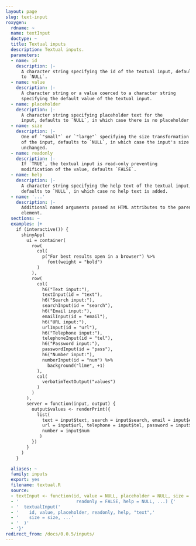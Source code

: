 ```yaml
---
layout: page
slug: text-input
roxygen:
  rdname: ~
  name: textInput
  doctype: ~
  title: Textual inputs
  description: Textual inputs.
  parameters:
  - name: id
    description: |-
      A character string specifying the id of the textual input, defaults
      to `NULL`.
  - name: value
    description: |-
      A character string or a value coerced to a character string
      specifying the default value of the textual input.
  - name: placeholder
    description: |-
      A character string specifying placeholder text for the
      input, defaults to `NULL`, in which case there is no placeholder text.
  - name: size
    description: |-
      One of `"small"` or `"large"` specifying the size transformation
      of the input, defaults to `NULL`, in which case the input's size is
      unchanged.
  - name: readonly
    description: |-
      If `TRUE`, the textual input is read-only preventing
      modification of the value, defaults `FALSE`.
  - name: help
    description: |-
      A character string specifying the help text of the textual input,
      defaults to `NULL`, in which case no help text is added.
  - name: '...'
    description: |-
      Additional named arguments passed as HTML attributes to the parent
      element.
  sections: ~
  examples: |+
    if (interactive()) {
      shinyApp(
        ui = container(
          row(
            col(
              p("For best results open in a browser") %>%
                font(weight = "bold")
            )
          ),
          row(
            col(
              h6("Text input:"),
              textInput(id = "text"),
              h6("Search input:"),
              searchInput(id = "search"),
              h6("Email input:"),
              emailInput(id = "email"),
              h6("URL input:"),
              urlInput(id = "url"),
              h6("Telephone input:"),
              telephoneInput(id = "tel"),
              h6("Password input:"),
              passwordInput(id = "pass"),
              h6("Number input:"),
              numberInput(id = "num") %>%
                background("lime", +1)
            ),
            col(
              verbatimTextOutput("values")
            )
          )
        ),
        server = function(input, output) {
          output$values <- renderPrint({
            list(
              text = input$text, search = input$search, email = input$email,
              url = input$url, telephone = input$tel, password = input$pass,
              number = input$num
             )
          })
        }
      )
    }

  aliases: ~
  family: inputs
  export: yes
  filename: textual.R
  source:
  - textInput <- function(id, value = NULL, placeholder = NULL, size = NULL,
  - '                      readonly = FALSE, help = NULL, ...) {'
  - '  textualInput('
  - '    id, value, placeholder, readonly, help, "text",'
  - '    size = size, ...'
  - '  )'
  - '}'
redirect_from: /docs/0.0.5/inputs/
---
```

